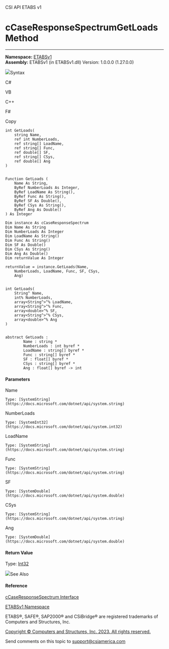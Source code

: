 ﻿

CSI API ETABS v1

# cCaseResponseSpectrumGetLoads Method  
  
---  
  
**Namespace:** [ETABSv1](2780f1b8-2033-5289-2298-1cdb2a7508d9.htm)  
**Assembly:** ETABSv1 (in ETABSv1.dll) Version: 1.0.0.0 (1.27.0.0)

![](../icons/SectionExpanded.png)Syntax

C#

VB

C++

F#

Copy

    
    
    int GetLoads(
    	string Name,
    	ref int NumberLoads,
    	ref string[] LoadName,
    	ref string[] Func,
    	ref double[] SF,
    	ref string[] CSys,
    	ref double[] Ang
    )
    
    
    Function GetLoads ( 
    	Name As String,
    	ByRef NumberLoads As Integer,
    	ByRef LoadName As String(),
    	ByRef Func As String(),
    	ByRef SF As Double(),
    	ByRef CSys As String(),
    	ByRef Ang As Double()
    ) As Integer
    
    Dim instance As cCaseResponseSpectrum
    Dim Name As String
    Dim NumberLoads As Integer
    Dim LoadName As String()
    Dim Func As String()
    Dim SF As Double()
    Dim CSys As String()
    Dim Ang As Double()
    Dim returnValue As Integer
    
    returnValue = instance.GetLoads(Name, 
    	NumberLoads, LoadName, Func, SF, CSys, 
    	Ang)
    
    
    int GetLoads(
    	String^ Name, 
    	int% NumberLoads, 
    	array<String^>^% LoadName, 
    	array<String^>^% Func, 
    	array<double>^% SF, 
    	array<String^>^% CSys, 
    	array<double>^% Ang
    )
    
    
    abstract GetLoads : 
            Name : string * 
            NumberLoads : int byref * 
            LoadName : string[] byref * 
            Func : string[] byref * 
            SF : float[] byref * 
            CSys : string[] byref * 
            Ang : float[] byref -> int 
    

#### Parameters

Name

    Type: [SystemString](https://docs.microsoft.com/dotnet/api/system.string)  

NumberLoads

    Type: [SystemInt32](https://docs.microsoft.com/dotnet/api/system.int32)  

LoadName

    Type: [SystemString](https://docs.microsoft.com/dotnet/api/system.string)  

Func

    Type: [SystemString](https://docs.microsoft.com/dotnet/api/system.string)  

SF

    Type: [SystemDouble](https://docs.microsoft.com/dotnet/api/system.double)  

CSys

    Type: [SystemString](https://docs.microsoft.com/dotnet/api/system.string)  

Ang

    Type: [SystemDouble](https://docs.microsoft.com/dotnet/api/system.double)  

#### Return Value

Type: [Int32](https://docs.microsoft.com/dotnet/api/system.int32)

![](../icons/SectionExpanded.png)See Also

#### Reference

[cCaseResponseSpectrum Interface](f7256d7e-b1fc-de3c-58c2-7283a518e9a1.htm)

[ETABSv1 Namespace](2780f1b8-2033-5289-2298-1cdb2a7508d9.htm)

ETABS®, SAFE®, SAP2000® and CSiBridge® are registered trademarks of Computers
and Structures, Inc.  

[Copyright © Computers and Structures, Inc. 2023. All rights
reserved.](http://www.csiamerica.com)

Send comments on this topic to
[support@csiamerica.com](mailto:support%40csiamerica.com?Subject=CSI%20API%20ETABS%20v1)

